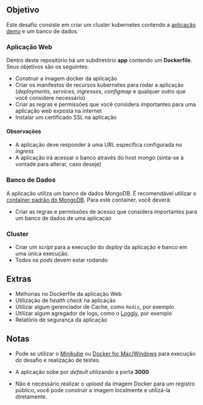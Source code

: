 ## Objetivo

Este desafio consiste em criar um cluster kubernetes contendo a [aplicação demo](https://github.com/idwall/desafios-security-devops/tree/master/kubernetes/app) e um banco de dados.

### Aplicação Web
Dentro deste repositório há um subdiretório **app** contendo um **Dockerfile**. Seus objetivos são os seguintes:
- Construir a imagem docker da aplicação
- Criar os manifestos de recursos kubernetes para rodar a aplicação (_deployments, services, ingresses, configmap_ e qualquer outro que você considere necessário)
- Criar as regras e permissões que você considera importantes para uma aplicação web exposta na internet
- Instalar um certificado SSL na aplicação

#### Observações
- A aplicação deve responder à uma URL específica configurada no _ingress_
- A aplicação irá acessar o banco através do host _mongo_ (sinta-se à vontade para alterar, caso deseje)

### Banco de Dados
A aplicação utiliza um banco de dados MongoDB. É recomendável utilizar o [container padrão do MongoDB](https://hub.docker.com/_/mongo).
Para este container, você deverá:
- Criar as regras e permissões de acesso que considera importantes para um banco de dados de uma aplicaçao

### Cluster
- Criar um _script_ para a execução do _deploy_ da aplicação e banco em uma única execução.
- Todos os _pods_ devem estar rodando

## Extras
- Melhorias no Dockerfile da aplicação Web
- Utilização de _health check_ na aplicação
- Utilizar algum gerenciador de Cache, como `Redis`, por exemplo
- Utilizar algum agregador de logs, como o [Loggly](https://www.loggly.com/), por exemplo
- Relatório de segurança da aplicação

## Notas

* Pode se utilizar o [Minikube](https://github.com/kubernetes/minikube) ou [Docker for Mac/Windows](https://docs.docker.com/docker-for-mac/) para execução do desafio e realização de testes.

* A aplicação sobe por _default_ utilizando a porta **3000**

* Não é necessário realizar o _upload_ da imagem Docker para um registro público, você pode construir a imagem localmente e utilizá-la diretamente.
